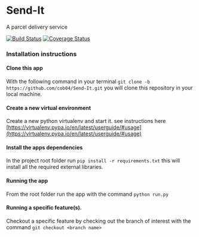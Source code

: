 # Send-It
A parcel delivery service

[![Build Status](https://travis-ci.com/cob04/Send-It.svg?branch=ch-setup-travisci-161732002)](https://travis-ci.com/cob04/Send-It)
[![Coverage Status](https://coveralls.io/repos/github/cob04/Send-It/badge.svg?branch=ch-update-readme-161893078)](https://coveralls.io/github/cob04/Send-It?branch=ch-update-readme-161893078)

### Installation instructions
#### **Clone this app**
With the following command in your terminal `git clone -b https://github.com/cob04/Send-It.git`
you will clone this repository in your local machine.
#### **Create a new virtual environment**
Create a new python virtualenv and start it.
see instructions here [https://virtualenv.pypa.io/en/latest/userguide/#usage](https://virtualenv.pypa.io/en/latest/userguide/#usage)
#### **Install the apps dependencies**
In the project root folder run `pip install -r requirements.txt`
this will install all the required external libraries.
#### **Running the app**
From the root folder run the app with the command `python run.py`
#### **Running a specific feature(s).**
Checkout a specific feature by checking out the branch of interest
with the command `git checkout <branch name>`
